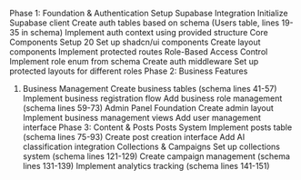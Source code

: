 Phase 1: Foundation & Authentication
Setup Supabase Integration
Initialize Supabase client
Create auth tables based on schema (Users table, lines 19-35 in schema)
Implement auth context using provided structure
Core Components Setup
20
Set up shadcn/ui components
Create layout components
Implement protected routes
Role-Based Access Control
Implement role enum from schema
Create auth middleware
Set up protected layouts for different roles
Phase 2: Business Features
1. Business Management
Create business tables (schema lines 41-57)
Implement business registration flow
Add business role management (schema lines 59-73)
Admin Panel Foundation
Create admin layout
Implement business management views
Add user management interface
Phase 3: Content & Posts
Posts System
Implement posts table (schema lines 75-93)
Create post creation interface
Add AI classification integration
Collections & Campaigns
Set up collections system (schema lines 121-129)
Create campaign management (schema lines 131-139)
Implement analytics tracking (schema lines 141-151)
